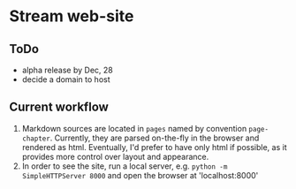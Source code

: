 Stream web-site
================
## ToDo
- alpha release by Dec, 28
- decide a domain to host

## Current workflow
1. Markdown sources are located in `pages` named by convention `page-chapter`. Currently, they are parsed on-the-fly
in the browser and rendered as html. Eventually, I'd prefer to have only html
if possible, as it provides more control over layout and appearance.
2. In order to see the site, run a local server, e.g. `python -m SimpleHTTPServer
8000` and open the browser at 'localhost:8000'

